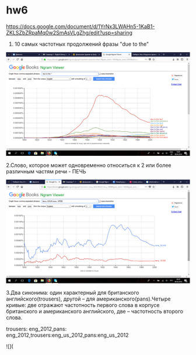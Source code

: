 # hw6
https://docs.google.com/document/d/1YrNx3LWAHn5-1KaB1-ZKLSZbZRpaMq0w2SmAsVLgZhg/edit?usp=sharing

1. 10 самых частотных продолжений фразы "due to the"

![](https://github.com/Varozanova/hw6/blob/master/2018-04-08_16-04-31.png)

2.Слово, которое может одновременно относиться к 2 или более различным частям речи - ПЕЧЬ

![](https://github.com/Varozanova/hw6/blob/master/2018-04-08_20-20-24.png)

3.Два синонима: один характерный для британского английского(trousers), другой – для американского(pans).Четыре кривые: две отражают частотность первого слова в корпусе британского и американского английского, две – частотность второго слова.

trousers: eng_2012,pans: eng_2012,trousers:eng_us_2012,pans:eng_us_2012

![](
